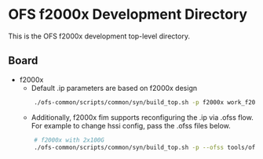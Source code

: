 # OFS f2000x Development Directory

This is the OFS f2000x development top-level directory. 

## Board
* f2000x 
   - Default .ip parameters are based on f2000x design
    ```bash
        ./ofs-common/scripts/common/syn/build_top.sh -p f2000x work_f2000x
    ```
   - Additionally, f2000x fim supports reconfiguring the .ip via .ofss flow. For
     example to change hssi config, pass the .ofss files below. 
    ```bash
        # f2000x with 2x100G 
        ./ofs-common/scripts/common/syn/build_top.sh -p --ofss tools/ofss_config/f2000x_base.ofss,tools/ofss_config/hssi/hssi_2x100.ofss f2000x work_f2000x_2x100

    ```


